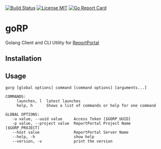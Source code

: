 [![Build Status](https://travis-ci.org/avarabyeu/goRP.svg?branch=master)](https://travis-ci.org/avarabyeu/goRP)
[![License MIT](https://img.shields.io/badge/license-MIT-blue.svg)](https://raw.githubusercontent.com/eBay/fabio/master/LICENSE)
[![Go Report Card](https://goreportcard.com/badge/github.com/avarabyeu/goRP)](https://goreportcard.com/report/github.com/avarabyeu/goRP)

# goRP
Golang Client and CLI Utility for [ReportPortal](https://reportportal.io)

## Installation

## Usage
```
gorp [global options] command [command options] [arguments...]   

COMMANDS:
     launches, l  latest launches
     help, h      Shows a list of commands or help for one command

GLOBAL OPTIONS:
   -u value, --uuid value     Access Token [$GORP_UUID]
   -p value, --project value  ReportPortal Project Name [$GORP_PROJECT]
   --host value               ReportPortal Server Name
   --help, -h                 show help
   --version, -v              print the version
```

